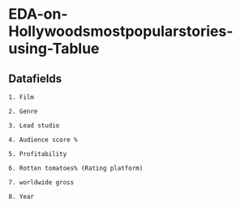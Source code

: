 # EDA-on-Hollywoodsmostpopularstories-using-Tablue


## Datafields 

    1. Film
    
    2. Genre
    
    3. Lead studio
    
    4. Audience score %
    
    5. Profitability
    
    6. Rotten tomatoes% (Rating platform)
    
    7. worldwide gross
    
    8. Year

